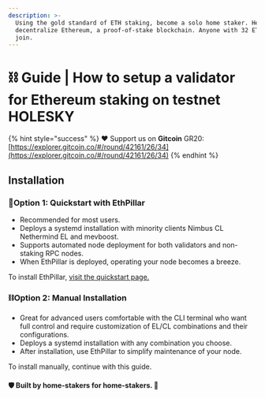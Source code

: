 ```yaml
---
description: >-
  Using the gold standard of ETH staking, become a solo home staker. Help
  decentralize Ethereum, a proof-of-stake blockchain. Anyone with 32 ETH can
  join.
---
```


# ⛓️ Guide | How to setup a validator for Ethereum staking on testnet HOLESKY

{% hint style="success" %}
:heart: Support us on **Gitcoin** GR20: [https://explorer.gitcoin.co/#/round/42161/26/34](https://explorer.gitcoin.co/#/round/42161/26/34)
{% endhint %}

## Installation

### :rocket:Option 1: Quickstart with EthPillar

* Recommended for most users.
* Deploys a systemd installation with minority clients Nimbus CL Nethermind EL and mevboost.
* Supports automated node deployment for both validators and non-staking RPC nodes.
* When EthPillar is deployed, operating your node becomes a breeze.

To install EthPillar, [visit the quickstart page.](../ethpillar.md)

### :chains:Option 2: Manual Installation

* Great for advanced users comfortable with the CLI terminal who want full control and require customization of EL/CL combinations and their configurations.
* Deploys a systemd installation with any combination you choose.
* After installation, use EthPillar to simplify maintenance of your node.

To install manually, continue with this guide.

#### :shield: Built by home-stakers for home-stakers. :pray:
